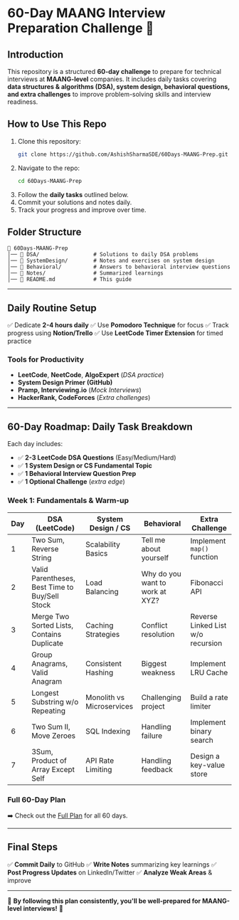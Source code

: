 # 60-Day MAANG Interview Preparation Challenge 🚀

## **Introduction**
This repository is a structured **60-day challenge** to prepare for technical interviews at **MAANG-level** companies. It includes daily tasks covering **data structures & algorithms (DSA), system design, behavioral questions, and extra challenges** to improve problem-solving skills and interview readiness.

## **How to Use This Repo**
1. Clone this repository:
   ```sh
   git clone https://github.com/AshishSharmaSDE/60Days-MAANG-Prep.git
   ```
2. Navigate to the repo:
   ```sh
   cd 60Days-MAANG-Prep
   ```
3. Follow the **daily tasks** outlined below.
4. Commit your solutions and notes daily.
5. Track your progress and improve over time.

## **Folder Structure**
```
📂 60Days-MAANG-Prep
│── 📂 DSA/                 # Solutions to daily DSA problems
│── 📂 SystemDesign/        # Notes and exercises on system design
│── 📂 Behavioral/          # Answers to behavioral interview questions
│── 📂 Notes/               # Summarized learnings
│── 📄 README.md            # This guide
```

---

## **Daily Routine Setup**
✅ Dedicate **2-4 hours daily**
✅ Use **Pomodoro Technique** for focus
✅ Track progress using **Notion/Trello**
✅ Use **LeetCode Timer Extension** for timed practice

### **Tools for Productivity**
- **LeetCode**, **NeetCode**, **AlgoExpert** (*DSA practice*)
- **System Design Primer (GitHub)**
- **Pramp, Interviewing.io** (*Mock Interviews*)
- **HackerRank, CodeForces** (*Extra challenges*)

---

## **60-Day Roadmap: Daily Task Breakdown**
Each day includes:
- ✅ **2-3 LeetCode DSA Questions** (Easy/Medium/Hard)
- ✅ **1 System Design or CS Fundamental Topic**
- ✅ **1 Behavioral Interview Question Prep**
- ✅ **1 Optional Challenge** (*extra edge*)

### **Week 1: Fundamentals & Warm-up**
| Day | DSA (LeetCode) | System Design / CS | Behavioral | Extra Challenge |
|-----|---------------|-------------------|------------|---------------|
| 1 | Two Sum, Reverse String | Scalability Basics | Tell me about yourself | Implement `map()` function |
| 2 | Valid Parentheses, Best Time to Buy/Sell Stock | Load Balancing | Why do you want to work at XYZ? | Fibonacci API |
| 3 | Merge Two Sorted Lists, Contains Duplicate | Caching Strategies | Conflict resolution | Reverse Linked List w/o recursion |
| 4 | Group Anagrams, Valid Anagram | Consistent Hashing | Biggest weakness | Implement LRU Cache |
| 5 | Longest Substring w/o Repeating | Monolith vs Microservices | Challenging project | Build a rate limiter |
| 6 | Two Sum II, Move Zeroes | SQL Indexing | Handling failure | Implement binary search |
| 7 | 3Sum, Product of Array Except Self | API Rate Limiting | Handling feedback | Design a key-value store |

### **Full 60-Day Plan**
➡️ Check out the [Full Plan](./full_plan.md) for all 60 days.

---

## **Final Steps**
✅ **Commit Daily** to GitHub
✅ **Write Notes** summarizing key learnings
✅ **Post Progress Updates** on LinkedIn/Twitter
✅ **Analyze Weak Areas** & improve

---

🚀 **By following this plan consistently, you'll be well-prepared for MAANG-level interviews!** 🚀
